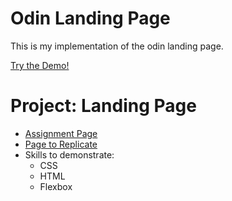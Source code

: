 # Odin Landing Page

This is my implementation of the odin landing page.

[Try the Demo!](https://caboose16.github.io/odin-landing-page)

# Project: Landing Page

- [Assignment Page](https://www.theodinproject.com/lessons/foundations-landing-page)
- [Page to Replicate](https://cdn.statically.io/gh/TheOdinProject/curriculum/81a5d553f4073e593d23a6ab00d50eef8620796d/foundations/html_css/project/imgs/01.png)
- Skills to demonstrate:
  - CSS
  - HTML
  - Flexbox